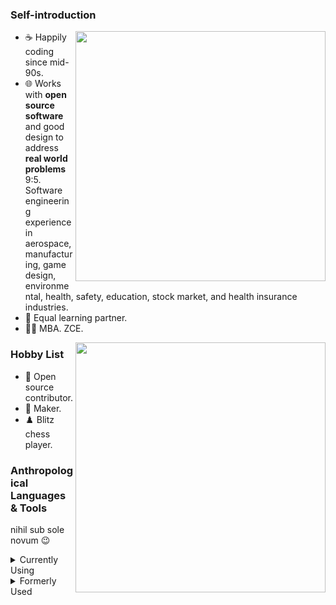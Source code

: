 ### Self-introduction

<img align='right' src="https://github-readme-stats.vercel.app/api?username=hxtree&show_icons=true&theme=dracula&hide_border=true" width="400px">

-  ☕ Happily coding since mid-90s.
-  🌐 Works with **open source software** and good design to address **real world problems** 9:5. Software engineering experience in aerospace, manufacturing, game design, environmental, health, safety, education, stock market, and health insurance industries.
-  👫 Equal learning partner. 
-  👨‍🎓 MBA. ZCE. 

  
<img align='right' src="https://github-readme-stats.vercel.app/api/top-langs/?username=hxtree&show_icons=true&theme=dracula&layout=compact&hide_border=true" width="400px">

### Hobby List

-  🧮 Open source contributor.
-  👫 Maker. 
-  ♟️ Blitz chess player.

### Anthropological Languages & Tools
nihil sub sole novum 😉

<details>
  <summary>Currently Using</summary>
  
<!-- reference https://shields.io/ and https://simpleicons.org/ -->
<!-- langagues -->
![ShellScript](https://img.shields.io/badge/Shell_Script-121011?style=for-the-badge&logo=gnu-bash&logoColor=white)
![Typescript](https://img.shields.io/badge/TypeScript-007ACC?style=for-the-badge&logo=typescript&logoColor=white)
![JavaScript](https://img.shields.io/badge/javascript-%23323330.svg?style=for-the-badge&logo=javascript&logoColor=%23F7DF1E)
![PHP 8.x](https://img.shields.io/badge/PHP%208.x-%23777BB4.svg?style=for-the-badge&logo=php&logoColor=white)
![PHP 7.x](https://img.shields.io/badge/PHP%207.x-%23777BB4.svg?style=for-the-badge&logo=php&logoColor=white)
![SASS](https://img.shields.io/badge/SASS-hotpink.svg?style=for-the-badge&logo=SASS&logoColor=white)
![HTML5](https://img.shields.io/badge/html5-%23E34F26.svg?style=for-the-badge&logo=html5&logoColor=white)
![Markdown](https://img.shields.io/badge/Markdown-000000?style=for-the-badge&logo=markdown&logoColor=white)
![React](https://img.shields.io/badge/react-%2320232a.svg?style=for-the-badge&logo=react&logoColor=%2361DAFB)
![Angular](https://img.shields.io/badge/angular-%23DD0031.svg?style=for-the-badge&logo=angular&logoColor=white)
![Bootstrap5](https://img.shields.io/badge/bootstrap-%23563D7C.svg?style=for-the-badge&logo=bootstrap&logoColor=white)
![NodeJS](https://img.shields.io/badge/Node.js-339933?style=for-the-badge&logo=nodedotjs&logoColor=white)
![Nginx](https://img.shields.io/badge/nginx-%23009639.svg?style=for-the-badge&logo=nginx&logoColor=white)
![MariaDB](https://img.shields.io/badge/MariaDB-003545?style=for-the-badge&logo=mariadb&logoColor=white)
![Docker](https://img.shields.io/badge/Docker-2496ED.svg?style=for-the-badge&logo=docker&logoColor=white)
![Docker Compose](https://img.shields.io/badge/Docker%20Compose-2496ED.svg?style=for-the-badge&logo=docker&logoColor=white)
![Kubernetes](https://img.shields.io/badge/kubernetes-326ce5.svg?style=for-the-badge&logo=kubernetes&logoColor=white)
![AWS CDK](https://img.shields.io/badge/AWS%20CDK-FF9900.svg?style=for-the-badge&logo=amazon-aws&logoColor=white)
![Git](https://img.shields.io/badge/git-%23F05033.svg?style=for-the-badge&logo=git&logoColor=white) <!-- provider -->
![AWS](https://img.shields.io/badge/AWS-%23FF9900.svg?style=for-the-badge&logo=amazon-aws&logoColor=white) 
![PNPM](https://img.shields.io/badge/PNPM-000000.svg?style=for-the-badge&logo=pnpm&logoColor=white)
![NPM](https://img.shields.io/badge/NPM-000000.svg?style=for-the-badge&logo=npm&logoColor=white)
![Packagist](https://img.shields.io/badge/Packagist-F28D1A?style=for-the-badge&logo=Packagist&LogoColor=white)
![Debain Bustr](https://img.shields.io/badge/Debian%20Buster-A81D33?style=for-the-badge&logo=debian&logoColor=white)<!-- operating systems -->
![Ubuntu](https://img.shields.io/badge/Ubuntu-E95420?style=for-the-badge&logo=ubuntu&logoColor=white)
![Kali](https://img.shields.io/badge/Kali-268BEE?style=for-the-badge&logo=kalilinux&logoColor=white)
![Windows](https://img.shields.io/badge/Windows-0078D6?style=for-the-badge&logo=windows&logoColor=white)
![Jira](https://img.shields.io/badge/jira-%230A0FFF.svg?style=for-the-badge&logo=jira&logoColor=white)
![Confluence](https://img.shields.io/badge/confluence-%23172BF4.svg?style=for-the-badge&logo=confluence&logoColor=white)
![Slack](https://img.shields.io/badge/Slack-4A154B?style=for-the-badge&logo=slack&logoColor=white)
![GitHub](https://img.shields.io/badge/github-%23121011.svg?style=for-the-badge&logo=github&logoColor=white)
![GitHub Actions](https://img.shields.io/badge/githubactions-%232671E5.svg?style=for-the-badge&logo=githubactions&logoColor=white)
![Dependabot](https://img.shields.io/badge/dependabot-025E8C?style=for-the-badge&logo=dependabot&logoColor=white)
![Insomnia](https://img.shields.io/badge/Insomnia-black?style=for-the-badge&logo=insomnia&logoColor=5849BE)
![Vim](https://img.shields.io/badge/VIM-%2311AB00.svg?style=for-the-badge&logo=vim&logoColor=white)
![Bash](https://img.shields.io/badge/GNU%20Bash-4EAA25?style=for-the-badge&logo=GNU%20Bash&logoColor=white)
![Visual Studio Code](https://img.shields.io/badge/Visual%20Studio%20Code-0078d7.svg?style=for-the-badge&logo=visual-studio-code&logoColor=white)
![JetBrains](https://img.shields.io/badge/JetBrains-000000?style=for-the-badge&logo=JetBrains&LogoColor=white)
![PHPStorm](https://img.shields.io/badge/phpstorm-143?style=for-the-badge&logo=phpstorm&logoColor=black&color=black&labelColor=darkorchid)
![Adobe Photoshop](https://img.shields.io/badge/Photoshop-%2331A8FF.svg?style=for-the-badge&logo=adobephotoshop&logoColor=white)
![Adobe Illustrator](https://img.shields.io/badge/Illustrator-%23FF9A00.svg?style=for-the-badge&logo=adobeillustrator&logoColor=white)
![Zbrush](https://img.shields.io/badge/Zbrush-000000.svg?style=for-the-badge&logoColor=white)
![KeePassXC](https://img.shields.io/badge/KeePassXC-6CAC4D?style=for-the-badge&logo=KeePassXC&logoColor=white)
![VLC media player](https://img.shields.io/badge/VLC-FF8800?style=for-the-badge&logo=vlcmediaplayer&LogoColor=white)
![Udemy](https://img.shields.io/badge/Udemy-A435F0?style=for-the-badge&logo=Udemy&logoColor=white)
</details>

<details>
  <summary>Formerly Used</summary>
  
<!-- langagues -->
![Python](https://img.shields.io/badge/python-3670A0?style=for-the-badge&logo=python&logoColor=ffdd54)
![Fanuc Robots](https://img.shields.io/badge/Fanuc%20Robotics-FFEF00?style=for-the-badge&logoColor=white)
![C#](https://img.shields.io/badge/C%23-239120?style=for-the-badge&logo=c-sharp&logoColor=white)
![PHP 5.6](https://img.shields.io/badge/PHP%205.6-%23777BB4.svg?style=for-the-badge&logo=php&logoColor=white)
![PHP 4.x](https://img.shields.io/badge/PHP%204.x-%23777BB4.svg?style=for-the-badge&logo=php&logoColor=white)
![PHP 3.x](https://img.shields.io/badge/PHP%203.x-%23777BB4.svg?style=for-the-badge&logo=php&logoColor=white)
![C++](https://img.shields.io/badge/C%2B%2B-00599C?style=for-the-badge&logo=c%2B%2B&logoColor=white)
![Lua](https://img.shields.io/badge/lua-%232C2D72.svg?style=for-the-badge&logo=lua&logoColor=white)
![Java](https://img.shields.io/badge/Java-ED8B00?style=for-the-badge&logo=java&logoColor=white)
![Perl](https://img.shields.io/badge/Perl-39457E?style=for-the-badge&logo=perl&logoColor=white)
![Ruby](https://img.shields.io/badge/Ruby-CC342D?style=for-the-badge&logo=ruby&logoColor=white)
![Powershell](https://img.shields.io/badge/PowerShell-5391FE?style=for-the-badge&logo=PowerShell&logoColor=white)
![VisualBasic.Net](https://img.shields.io/badge/Visual%20Basic%20.Net-5C2D91?style=for-the-badge&logo=visual-studio&logoColor=white)
![DarkBasic](https://img.shields.io/badge/Dark%20Basic%20-000000?style=for-the-badge&logo=Windows-Terminal&logoColor=white)
![VisualBasic6.0](https://img.shields.io/badge/Visual%20Basic%206.0-5C2D91?style=for-the-badge&logo=visual-studio&logoColor=white)
![C](https://img.shields.io/badge/C-00599C?style=for-the-badge&logo=c&logoColor=white)
![ColdFusion](https://img.shields.io/badge/Cold%20Fusion-00599C?style=for-the-badge&logoColor=white)
![Assembly](https://img.shields.io/badge/Assembly-39457E?style=for-the-badge&logoColor=white)
![ActionScript](https://img.shields.io/badge/ActionScript-CC342D?style=for-the-badge&logoColor=white)
![RabbitMQ](https://img.shields.io/badge/RabbitMQ-FF6600?style=for-the-badge&logo=RabbitMQ&LogoColor=white)
![RubyGems](https://img.shields.io/badge/RubyGems-E9573F?style=for-the-badge&logo=RubyGems&LogoColor=white)
![SVG](https://img.shields.io/badge/SVG-FFB13B?style=for-the-badge&logo=SVG&LogoColor=white)
![Less](https://img.shields.io/badge/less-2B4C80?style=for-the-badge&logo=less&logoColor=white)
![CSS3](https://img.shields.io/badge/CSS3-1572B6?style=for-the-badge&logo=css3&logoColor=white)
![CSS2](https://img.shields.io/badge/CSS2-E34F26.svg?style=for-the-badge&logoColor=white)
![CSS1](https://img.shields.io/badge/CSS1-E34F26.svg?style=for-the-badge&logoColor=white)
![Apache](https://img.shields.io/badge/apache-%23D42029.svg?style=for-the-badge&logo=apache&logoColor=white)
![XHTML DTD](https://img.shields.io/badge/XHTML%20DTD-E34F26.svg?style=for-the-badge&logoColor=white)
![HTML 4.01](https://img.shields.io/badge/HTML%204.01-E34F26.svg?style=for-the-badge&logoColor=white)
![HTML 3.2](https://img.shields.io/badge/HTML%203.2-E34F26.svg?style=for-the-badge&logoColor=white)
![HTML 2](https://img.shields.io/badge/HTML%202.0-E34F26.svg?style=for-the-badge&logoColor=white)
![HTML 1.0](https://img.shields.io/badge/HTML%201.0-E34F26.svg?style=for-the-badge&logoColor=white)
![BatchScript](https://img.shields.io/badge/Batch%20Script-008484?style=for-the-badge&logo=Windows%20Terminal&logoColor=white) <!-- package management --> 
![Zend Framework](https://img.shields.io/badge/Zend%20Framework-68B604?style=for-the-badge&logo=ZendFramework&LogoColor=white)
![Symfony](https://img.shields.io/badge/symfony-%23000000.svg?style=for-the-badge&logo=symfony&logoColor=white)
![Bootstrap 4](https://img.shields.io/badge/Bootstrap%204-%23563D7C.svg?style=for-the-badge&logo=bootstrap&logoColor=white)
![Bootstrap 3](https://img.shields.io/badge/Bootstrap%203-%23563D7C.svg?style=for-the-badge&logo=bootstrap&logoColor=white)
![Bootstrap 2](https://img.shields.io/badge/Bootstrap%202-%23563D7C.svg?style=for-the-badge&logo=bootstrap&logoColor=white)
![Zurb Foundation](https://img.shields.io/badge/Zurb%20Foundation-563D7C.svg?style=for-the-badge&logoColor=white)
![Siimple](https://img.shields.io/badge/Siimple%20CSS-563D7C.svg?style=for-the-badge&logoColor=white)
![Yarn](https://img.shields.io/badge/Yarn-2C8EBB?style=for-the-badge&logo=yarn&logoColor=white) <!-- session management --> 
![Redis](https://img.shields.io/badge/redis-%23DD0031.svg?style=for-the-badge&logo=redis&logoColor=white) <!-- third party libraries --> 
![JQuery](https://img.shields.io/badge/jQuery-0769AD?style=for-the-badge&logo=jquery&logoColor=white)
![TensorFlow](https://img.shields.io/badge/TensorFlow-FF6F00?style=for-the-badge&logo=tensorflow&logoColor=white)
![Rss](https://img.shields.io/badge/rss-F88900?style=for-the-badge&logo=rss&logoColor=white)
![Threejs](https://img.shields.io/badge/threejs-black?style=for-the-badge&logo=three.js&logoColor=white)
![Chart.js](https://img.shields.io/badge/chart.js-F5788D.svg?style=for-the-badge&logo=chart.js&logoColor=white)
![Laravel](https://img.shields.io/badge/laravel-%23FF2D20.svg?style=for-the-badge&logo=laravel&logoColor=white)
![MaterialUI](https://img.shields.io/badge/Material--UI-0081CB?style=for-the-badge&logo=material-ui&logoColor=white) <!-- infrastructure provider --> 
![Terraform](https://img.shields.io/badge/terraform-5835CC.svg?style=for-the-badge&logo=terraform&logoColor=white)
![Serverless Stack](https://img.shields.io/badge/Serverless%20Stack-FF81CB?style=for-the-badge&logoColor=white) <!-- infrastructure provider -->   
![Oracle](https://img.shields.io/badge/Oracle-F80000?style=for-the-badge&logo=oracle&logoColor=white) <!-- database --> 
![MySQL](https://img.shields.io/badge/mysql-%2300f.svg?style=for-the-badge&logo=mysql&logoColor=white)
![MongoDB](https://img.shields.io/badge/MongoDB-white?style=for-the-badge&logo=mongodb&logoColor=4EA94B)
![SQLite](https://img.shields.io/badge/sqlite-%2307405e.svg?style=for-the-badge&logo=sqlite&logoColor=white)
![MSSQL](https://img.shields.io/badge/Microsoft%20SQL%20Server-CC2927?style=for-the-badge&logo=microsoft%20sql%20server&logoColor=white) <!-- search engine --> 
![ElasticSearch](https://img.shields.io/badge/-ElasticSearch-005571?style=for-the-badge&logo=elasticsearch)
![Apache Solr](https://img.shields.io/badge/Apach%20Solr-005571?style=for-the-badge&logo=Apache%20Solr) <!-- Testing --> 
![Selenium](https://img.shields.io/badge/Selenium-43B02A?style=for-the-badge&logo=Selenium&logoColor=white)
![CodeCov](https://img.shields.io/badge/codecov-%23ff0077.svg?style=for-the-badge&logo=codecov&logoColor=white) <!-- CI and Orchestration --> 
![GitLab CI](https://img.shields.io/badge/GitLabCI-%23181717.svg?style=for-the-badge&logo=gitlab&logoColor=white)
![Ansible](https://img.shields.io/badge/ansible-%231A1918.svg?style=for-the-badge&logo=ansible&logoColor=white)
![TravisCI](https://img.shields.io/badge/travisci-%232B2F33.svg?style=for-the-badge&logo=travis&logoColor=white)
![Jenkins](https://img.shields.io/badge/jenkins-%232C5263.svg?style=for-the-badge&logo=jenkins&logoColor=white) <!-- Content Management Systems --> 
![Wordpress](https://img.shields.io/badge/Wordpress-21759B?style=for-the-badge&logo=wordpress&logoColor=white)
![Drupal](https://img.shields.io/badge/Drupal-0678BE?style=for-the-badge&logo=drupal&logoColor=white)
![Moodle](https://img.shields.io/badge/Moodle-0678BE?style=for-the-badge&logoColor=white)
![GitLab](https://img.shields.io/badge/gitlab-%23181717.svg?style=for-the-badge&logo=gitlab&logoColor=white) <!-- networking -->
![Synology](https://img.shields.io/badge/Synology-B5B5B6?style=for-the-badge&logo=Synology&LogoColor=white)
![SonicWall](https://img.shields.io/badge/SonicWall-FF791A?style=for-the-badge&logo=SonicWall&LogoColor=white)
![Graylog](https://img.shields.io/badge/Graylog-FF3633?style=for-the-badge&logo=Graylog&LogoColor=white)
![Ubiquiti](https://img.shields.io/badge/Ubiquiti-0559C9?style=for-the-badge&logo=Ubiquiti&LogoColor=white) <!-- Auth --> 
![Microsoft Active Directory](https://img.shields.io/badge/Microsoft%20Active%20Directory-FAA918?style=for-the-badge&logo=Windows&LogoColor=white)
![OpenLDAP](https://img.shields.io/badge/OpenLDAP-FAA918?style=for-the-badge&LogoColor=white)
![LDAP](https://img.shields.io/badge/LDAP-FAA918?style=for-the-badge&LogoColor=white)  
![Shibboleth](https://img.shields.io/badge/Shibboleth-FAA918?style=for-the-badge&LogoColor=white)
![SAML](https://img.shields.io/badge/SAML-FAA918?style=for-the-badge&LogoColor=white)
![Oauth](https://img.shields.io/badge/OAuth-894501?style=for-the-badge&LogoColor=white)
![RBAC](https://img.shields.io/badge/RBAC-554501?style=for-the-badge&LogoColor=white) <!--Software --> 
![GraphQL](https://img.shields.io/badge/GraphQL-E10098?style=for-the-badge&logo=graphql&LogoColor=white)
![Mustache](https://img.shields.io/badge/Mustashe-FAA918?style=for-the-badge&logo=Handlebars.js&LogoColor=white)
![Postman](https://img.shields.io/badge/Postman-FF6C37?style=for-the-badge&logo=postman&LogoColor=white)
![Grafana](https://img.shields.io/badge/Grafana-F46800?style=for-the-badge&logo=grafana&LogoColor=white)
![SAMBA](https://img.shields.io/badge/SAMBA-FAA918?style=for-the-badge&LogoColor=white)
![NTFS](https://img.shields.io/badge/NTFS-BA0918?style=for-the-badge&LogoColor=white)
![RADIUS](https://img.shields.io/badge/RADIUS-0AA918?style=for-the-badge&LogoColor=white)
![NMAP](https://img.shields.io/badge/NMAP-FA0918?style=for-the-badge&LogoColor=white)
![A++](https://img.shields.io/badge/A++-CAA918?style=for-the-badge&LogoColor=white)
![On Prem Servers](https://img.shields.io/badge/On%20Prem%20Servers-FAA918?style=for-the-badge&LogoColor=white)
![RAID](https://img.shields.io/badge/RAID-FAA918?style=for-the-badge&LogoColor=white)
![Authorize.net](https://img.shields.io/badge/Authorize.net-FAA918?style=for-the-badge&LogoColor=white)
![Salesforce](https://img.shields.io/badge/Salesforce-FAA918?style=for-the-badge&LogoColor=white)
![MailChimp](https://img.shields.io/badge/MailChimp-FAA918?style=for-the-badge&LogoColor=white)
![Google Analytics](https://img.shields.io/badge/Google%20Anlaytics-FAA918?style=for-the-badge&LogoColor=white)
![Constant Contact](https://img.shields.io/badge/Constant%20Contact-FAA918?style=for-the-badge&LogoColor=white)
![Stata](https://img.shields.io/badge/Stata-FAA918?style=for-the-badge&LogoColor=white)
![GoDaddy](https://img.shields.io/badge/Godaddy-FAA918?style=for-the-badge&LogoColor=white)
![Tucow](https://img.shields.io/badge/Tucow-FAA918?style=for-the-badge&LogoColor=white)
![DigiCert](https://img.shields.io/badge/DigiCert-FAA918?style=for-the-badge&LogoColor=white)
![Bind9](https://img.shields.io/badge/Bind9-FAA918?style=for-the-badge&LogoColor=white)
![GSuite](https://img.shields.io/badge/GSuite-FAA918?style=for-the-badge&LogoColor=white)
![Grunt](https://img.shields.io/badge/Grunt-FAA918?style=for-the-badge&logo=Grunt&LogoColor=white)
![Kaspersky](https://img.shields.io/badge/Kaspersky-006D5C?style=for-the-badge&logo=Kaspersky&LogoColor=white)
![PSP Homebrew Game Developer](https://img.shields.io/badge/PSP%20Homebrew-003791?style=for-the-badge&logo=playstation&LogoColor=white)
![LogMeIn](https://img.shields.io/badge/LogMeIn-45B6F2?style=for-the-badge&logo=LogMeIn&LogoColor=white)
![PHPMyAdmin](https://img.shields.io/badge/PHPMyAdmin-6C78AF?style=for-the-badge&logo=PHPMyAdmin&LogoColor=white)
![KeePass2](https://img.shields.io/badge/KeePass2-008484?style=for-the-badge&logo=KeePassXC&logoColor=white)
![KeeperSecurity](https://img.shields.io/badge/Keeper%20Security-000000?style=for-the-badge&logo=Enpass&logoColor=white)
![Trello](https://img.shields.io/badge/Trello-%23026AA7.svg?style=for-the-badge&logo=Trello&logoColor=white)
![.Net](https://img.shields.io/badge/.NET-5C2D91?style=for-the-badge&logo=.net&logoColor=white)
![Borland C++](https://img.shields.io/badge/Borland%20C%2B%2B-00599C?style=for-the-badge&logo=c%2B%2B&logoColor=white)
![Gimp](https://img.shields.io/badge/gimp-5C5543?style=for-the-badge&logo=gimp&logoColor=white)
![Inkscape](https://img.shields.io/badge/Inkscape-000000?style=for-the-badge&logo=Inkscape&logoColor=white)
![OpenOffice](https://img.shields.io/badge/Apache_OpenOffice-0E85CD?style=for-the-badge&logo=ApacheOpenOffice&logoColor=white)
![MS OFfice](https://img.shields.io/badge/Microsoft_Office-D83B01?style=for-the-badge&logo=microsoft-office&logoColor=white)
![Sublime](https://img.shields.io/badge/sublime_text-%23575757.svg?&style=for-the-badge&logo=sublime-text&logoColor=important)
![Notepadd++](https://img.shields.io/badge/Notepad++-90E59A.svg?style=for-the-badge&logo=notepad%2B%2B&logoColor=black)
![Adobe Premium](https://img.shields.io/badge/Adobe%20Premiere-9999FF.svg?style=for-the-badge&logo=AdobePremierePro&logoColor=white)
![SketchUp](https://img.shields.io/badge/Sketchup-005F9E.svg?style=for-the-badge&logo=sketchup&logoColor=white)
![3D Studio Max](https://img.shields.io/badge/3D%20Studio%20Max-9999FF.svg?style=for-the-badge&logoColor=white)
![Maya](https://img.shields.io/badge/Maya-9999FF.svg?style=for-the-badge&logoColor=white)
![Blender](https://img.shields.io/badge/blender-%23F5792A.svg?style=for-the-badge&logo=blender&logoColor=white)
![Dreamweaver](https://img.shields.io/badge/Adobe%20Dreamweaver-072401?style=for-the-badge&logo=Adobe%20Dreamweaver&logoColor=34F400)
![Nano](https://img.shields.io/badge/Nano-000000.svg?style=for-the-badge&logo=Nano&logoColor=white)
![Visual Studio](https://img.shields.io/badge/Visual%20Studio-5C2D91.svg?style=for-the-badge&logo=visual-studio&logoColor=white)
![Lotus 123](https://img.shields.io/badge/Lotus%20123-000000.svg?style=for-the-badge&logoColor=white)
![Eclipse](https://img.shields.io/badge/Eclipse-FE7A16.svg?style=for-the-badge&logo=Eclipse&logoColor=white)
![Stack Overflow](https://img.shields.io/badge/StackOverflow-F58025?style=for-the-badge&logo=StackOverflow&LogoColor=white)
![Super User](https://img.shields.io/badge/Super%20User-38A1CE?style=for-the-badge&logo=SuperUser&LogoColor=white)
![SurveyMonkey](https://img.shields.io/badge/SurveyMonkey-00BF6F?style=for-the-badge&logo=SurveyMonkey&LogoColor=white)
![Zoom](https://img.shields.io/badge/Zoom-2D8CFF?style=for-the-badge&logo=Zoom&LogoColor=white)
![Atom](https://img.shields.io/badge/Atom-%2366595C.svg?style=for-the-badge&logo=atom&logoColor=white) <!-- virtualization -->
![LXD](https://img.shields.io/badge/LXD-00599C?style=for-the-badge&logoColor=white)
![LXC](https://img.shields.io/badge/LXC-00599C?style=for-the-badge&LogoColor=white)<!--Operating Systems --> 
![VirtualBox](https://img.shields.io/badge/VirtualBox-183A61?style=for-the-badge&logo=virtualbox&logoColor=white)
![Linux Mint](https://img.shields.io/badge/Linux%20Mint-87CF3E?style=for-the-badge&logo=linuxmint&LogoColor=white)
![XFCE](https://img.shields.io/badge/XFCE-2284F2?style=for-the-badge&logo=xfce&LogoColor=white)
![Alpine Linux](https://img.shields.io/badge/Alpine_Linux-%230D597F.svg?style=for-the-badge&logo=alpine-linux&logoColor=white)
![Arch](https://img.shields.io/badge/Arch%20Linux-1793D1?logo=arch-linux&logoColor=fff&style=for-the-badge)
![Cent OS](https://img.shields.io/badge/cent%20os-002260?style=for-the-badge&logo=centos&logoColor=F0F0F0)
![Debian](https://img.shields.io/badge/Debian-D70A53?style=for-the-badge&logo=debian&logoColor=white)
![Suse](https://img.shields.io/badge/SUSE-0C322C?style=for-the-badge&logo=SUSE&logoColor=white)
![Red Hat](https://img.shields.io/badge/Red%20Hat-EE0000?style=for-the-badge&logo=redhat&logoColor=white)
![Apple](https://img.shields.io/badge/Apple-%23000000.svg?style=for-the-badge&logo=apple&logoColor=white) 
![Windows XP](https://img.shields.io/badge/Windows%20xp-003399?style=for-the-badge&logo=windowsxp&logoColor=white)
![Windows 95](https://img.shields.io/badge/Windows%2095-008484?style=for-the-badge&logo=windows95&logoColor=white)
![Windows 3.1](https://img.shields.io/badge/Windows%203.1-008484?style=for-the-badge&logo=windows95&logoColor=white)
![MSDOS](https://img.shields.io/badge/MSDOS-008484?style=for-the-badge&logo=Windows%20Terminal&logoColor=white)
  
... etc.
</details>
